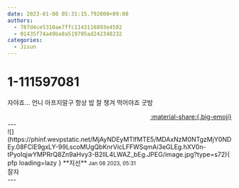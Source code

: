 ```yaml
---
date: 2023-01-08 05:31:15.792000+09:00
authors:
  - 787d4ce5310ae7ffc1143116893e4502
  - 01435f74a49ba8a519705ad242348232
categories:
  - Jisun
---
```


# 1-111597081

<div class="post-container" markdown="1">
<div class="content-container md-sidebar__scrollwrap" markdown="1">

자야죠… 언니 아프지말구 항상 밥 잘 챙겨 먹어야죠 굿밤

</div>
</div>

<div style="text-align: right;" markdown="1">
<a href="https://weverse.io/fromis9/fanpost/1-111597081" style="text-align: right;">:material-share:{.big-emoji}</a>
</div>
---

<div class="comments-container md-sidebar__scrollwrap" markdown="1">
<div class="comment" markdown="1">
<div class='id-container' markdown="1">
![](https://phinf.wevpstatic.net/MjAyNDEyMTlfMTE5/MDAxNzM0NTgzMjY0NDEy.08FClE9gxLY-99LscoMUgQbKnrVicLFFWSqmAi3eGLEg.hXV0n-tPyoIqjwYMPRrQ8Zn9aHvy3-B2llL4LWAZ_bEg.JPEG/image.jpg?type=s72){ pfp loading=lazy }
**<span class="artist">지선</span>** <small>Jan 08 2023, 05:31</small><br>
</div>
<div class='comment-body' markdown="1">
잘자
</div>
</div>
</div>
---
